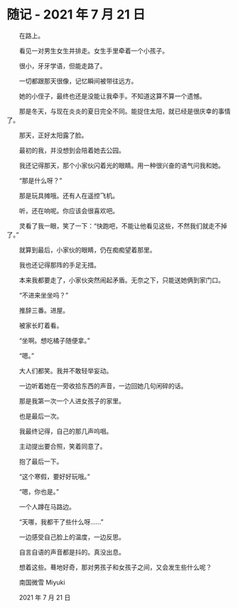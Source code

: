# 随记 - 2021 年 7 月 21 日

　　在路上。

　　看见一对男生女生并排走。女生手里牵着一个小孩子。

　　很小，牙牙学语，但能走路了。

　　一切都跟那天很像，记忆瞬间被带往远方。

　　她的小侄子，最终也还是没能让我牵手。不知道这算不算一个遗憾。

　　那是冬天，与现在炎炎的夏日完全不同。能捉住太阳，就已经是很庆幸的事情了。

　　那天，正好太阳露了脸。

　　最初的我，并没想到会陪着她去公园。



　　我还记得那天，那个小家伙闪着光的眼睛。用一种很兴奋的语气问我和她。

　　“那是什么呀？”

　　那是玩具摊哦。还有人在遥控飞机。

　　听，还在响呢。你应该会很喜欢吧。

　　灵看了我一眼，笑了一下：“快跑吧，不能让他看见这些，不然我们就走不掉了。”

　　就算到最后，小家伙的眼睛，仍在痴痴望着那里。



　　我也还记得那阵的手足无措。

　　本来我都要走了，小家伙突然闹起矛盾。无奈之下，只能送她俩到家门口。

　　“不进来坐坐吗？”

　　推辞三番。进屋。

　　被家长盯着看。

　　“坐啊。想吃橘子随便拿。”

　　“嗯。”

　　大人们都笑。我并不敢轻举妄动。

　　一边听着她在一旁收拾东西的声音，一边回她几句闲碎的话。

　　那是我第一次一个人进女孩子的家里。

　　也是最后一次。



　　我最终记得，自己的那几声呜咽。

　　主动提出要合照，笑着同意了。

　　抱了最后一下。

　　“这个寒假，要好好玩哦。”

　　“嗯，你也是。”

　　一个人蹲在马路边。

　　“天哪，我都干了些什么呀……”

　　一边感受自己脸上的温度，一边反思。

　　自言自语的声音都是抖的。真没出息。



　　想着这些。蓦地好奇，那对男孩子和女孩子之间，又会发生些什么呢？


　　南国微雪 Miyuki

　　2021 年 7 月 21 日


